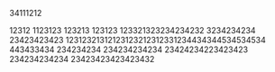 34111212

12312
1123123
123213
123123
123321323234234232
3234234234
23423423423
12312321312123123212312331234434344534534534
443433434
234234234
234234234234
23424234223423423
234234234234
23423423423423432
